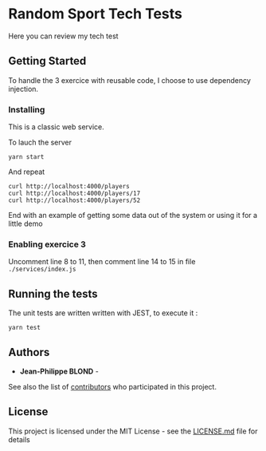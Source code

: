 # Random Sport Tech Tests

Here you can review my tech test

## Getting Started

To handle the 3 exercice with reusable code, I choose to use dependency injection.

### Installing

This is a classic web service.

To lauch the server

```
yarn start
```

And repeat

```
curl http://localhost:4000/players
curl http://localhost:4000/players/17
curl http://localhost:4000/players/52

```

End with an example of getting some data out of the system or using it for a little demo

### Enabling exercice 3

Uncomment line 8 to 11, then comment line 14 to 15 in file `./services/index.js`

## Running the tests

The unit tests are written written with JEST, to execute it :

```
yarn test
```

## Authors

- **Jean-Philippe BLOND** -

See also the list of [contributors](https://github.com/your/project/contributors) who participated in this project.

## License

This project is licensed under the MIT License - see the [LICENSE.md](LICENSE.md) file for details
